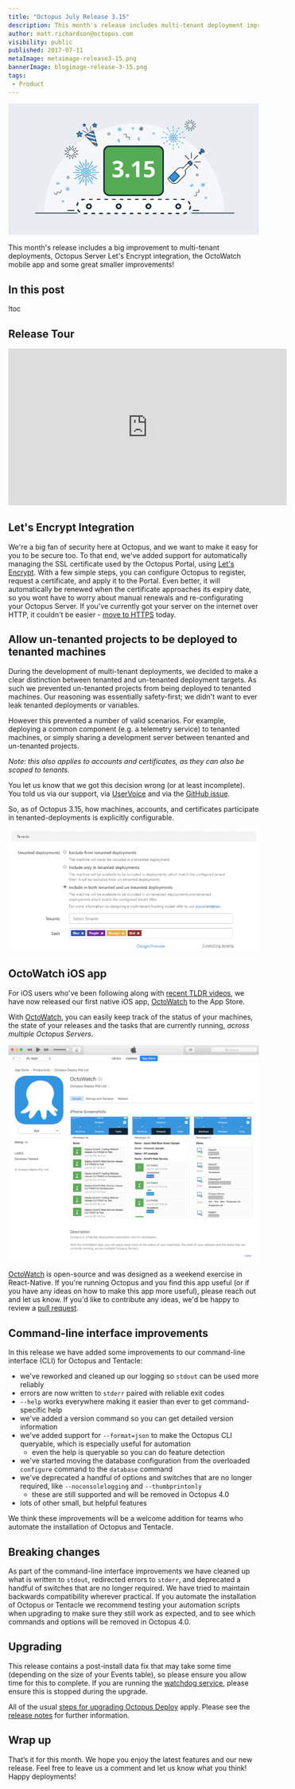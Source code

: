 ```yaml
---
title: "Octopus July Release 3.15"
description: This month's release includes multi-tenant deployment improvements, Octopus Server Let's Encrypt integration, the OctoWatch mobile app and more!
author: matt.richardson@octopus.com
visibility: public
published: 2017-07-11
metaImage: metaimage-release3-15.png
bannerImage: blogimage-release-3-15.png
tags:
 - Product
---
```


![Octopus 3.14 release announcement](blogimage-release-3-15.png)

This month's release includes a big improvement to multi-tenant deployments, Octopus Server Let's Encrypt integration, the OctoWatch mobile app and some great smaller improvements! 

## In this post

!toc

## Release Tour

<iframe width="560" height="315" src="https://www.youtube.com/embed/mPhwHndEEzk" frameborder="0" allowfullscreen></iframe>

## Let's Encrypt Integration

We're a big fan of security here at Octopus, and we want to make it easy for you to be secure too.  To that end, we've added support for automatically managing the SSL certificate used by the Octopus Portal, using [Let's Encrypt](https://letsencrypt.org).  With a few simple steps, you can configure Octopus to register, request a certificate, and apply it to the Portal. Even better, it will automatically be renewed when the certificate approaches its expiry date, so you wont have to worry about manual renewals and re-configurating your Octopus Server. If you've currently got your server on the internet over HTTP, it couldn't be easier - [move to HTTPS](https://octopus.com/docs/administration/lets-encrypt-integration) today.

## Allow un-tenanted projects to be deployed to tenanted machines

During the development of multi-tenant deployments, we decided to make a clear distinction between tenanted and un-tenanted deployment targets. As such we prevented un-tenanted projects from being deployed to tenanted machines. Our reasoning was essentially safety-first; we didn't want to ever leak tenanted deployments or variables.

However this prevented a number of valid scenarios. For example, deploying a common component (e.g. a telemetry service) to tenanted machines, or simply sharing a development server between tenanted and un-tenanted projects.

_Note: this also applies to accounts and certificates, as they can also be scoped to tenants._

You let us know that we got this decision wrong (or at least incomplete). You told us via our support, via [UserVoice](https://octopusdeploy.uservoice.com/forums/170787-general/suggestions/16616209-allow-non-tenant-and-multi-tenant-deployments-to-t) and via the [GitHub issue](https://github.com/OctopusDeploy/Issues/issues/2722).

So, as of Octopus 3.15, how machines, accounts, and certificates participate in tenanted-deployments is explicitly configurable.

![Tenanted deployment configuration](tenanted-deployments-ui.png "width=500")

## OctoWatch iOS app

For iOS users who've been following along with [recent TLDR videos](https://www.youtube.com/watch?v=mZTLzcdHpwA&list=PLAGskdGvlaw39U9Ed9HhAHEr_AI3xNg56&index=8&t=569s), we have now released our first native iOS app, [OctoWatch](https://itunes.apple.com/us/app/octowatch/id1232940032?ls=1&mt=8) to the App Store.

With [OctoWatch](https://itunes.apple.com/us/app/octowatch/id1232940032?ls=1&mt=8), you can easily keep track of the status of your machines, the state of your releases and the tasks that are currently running, *across multiple Octopus Servers*.

![OctoWatch iOS app](octowatch-appstore.png "width=500")

[OctoWatch](https://itunes.apple.com/us/app/octowatch/id1232940032?ls=1&mt=8) is open-source and was designed as a weekend exercise in React-Native. If you're running Octopus and you find this app useful (or if you have any ideas on how to make this app more useful), please reach out and let us know. If you'd like to contribute any ideas, we'd be happy to review a [pull request](https://github.com/OctopusDeploy/OctoWatch).

## Command-line interface improvements

In this release we have added some improvements to our command-line interface (CLI) for Octopus and Tentacle:

- we've reworked and cleaned up our logging so `stdout` can be used more reliably
- errors are now written to `stderr` paired with reliable exit codes
- `--help` works everywhere making it easier than ever to get command-specific help
- we've added a version command so you can get detailed version information
- we've added support for `--format=json` to make the Octopus CLI queryable, which is especially useful for automation
  - even the help is queryable so you can do feature detection
- we've started moving the database configuration from the overloaded `configure` command to the `database` command
- we've deprecated a handful of options and switches that are no longer required, like `--noconsolelogging` and `--thumbprintonly`
  - these are still supported and will be removed in Octopus 4.0
- lots of other small, but helpful features

We think these improvements will be a welcome addition for teams who automate the installation of Octopus and Tentacle.

## Breaking changes

As part of the command-line interface improvements we have cleaned up what is written to `stdout`, redirected errors to `stderr`, and deprecated a handful of switches that are no longer required. We have tried to maintain backwards compatibility wherever practical. If you automate the installation of Octopus or Tentacle we recommend testing your automation scripts when upgrading to make sure they still work as expected, and to see which commands and options will be removed in Octopus 4.0.

## Upgrading

This release contains a post-install data fix that may take some time (depending on the size of your Events table), so please ensure you allow time for this to complete. If you are running the [watchdog service](https://octopus.com/docs/administration/service-watchdog), please ensure this is stopped during the upgrade.

All of the usual [steps for upgrading Octopus Deploy](https://octopus.com/docs/administration/upgrading) apply. Please see the [release notes](https://octopus.com/downloads/compare?to=3.14.0) for further information.

## Wrap up

That’s it for this month. We hope you enjoy the latest features and our new release. Feel free to leave us a comment and let us know what you think!  Happy deployments!
